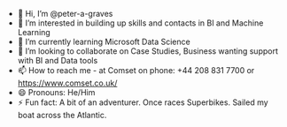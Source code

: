 - 👋 Hi, I’m @peter-a-graves
- 👀 I’m interested in building up skills and contacts in BI and Machine Learning
- 🌱 I’m currently learning Microsoft Data Science
- 💞️ I’m looking to collaborate on Case Studies, Business wanting support with BI and Data tools
- 📫 How to reach me - at Comset on phone: +44 208 831 7700 or https://www.comset.co.uk/
- 😄 Pronouns: He/Him
- ⚡ Fun fact: A bit of an adventurer.  Once races Superbikes.  Sailed my boat across the Atlantic.

<!---
peter-a-graves/peter-a-graves is a ✨ special ✨ repository because its `README.md` (this file) appears on your GitHub profile.
You can click the Preview link to take a look at your changes.
--->
